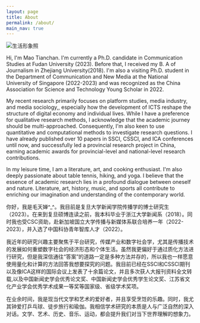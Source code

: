 ```yaml
---
layout: page
title: About
permalink: /about/
main_nav: true
---
```

![生活形象照](https://github.com/maotianchan/maotianchan.github.io/assets/151717333/a1cd09e2-490d-4870-a59b-bb4c7b25acf5)



Hi, I'm Mao Tianchan. I'm currently a Ph.D. candidate in Communication Studies at Fudan University (2023). Before that, I received my B. A of Journalism in Zhejiang University(2018). I'm also a visiting Ph.D. student in the Department of Communication and New Media at the National University of Singapore (2022-2023) and was recognized as the China Association for Science and Technology Young Scholar in 2022.

My recent research primarily focuses on platform studies, media industry, and media sociology,, especially how the development of ICTS reshape the structure of digital economy and individual lives. While I have a preference for qualitative research methods, I acknowledge that the academic journey should be multi-approached. Consequently, I'm also keen to use quantitative and computational methods to investigate research questions. I have  already published over 10 papers in SSCI, CSSCI, and ICA conferences until now, and successfully led a provincial research project in China, earning academic awards for  provincial-level and national-level research contributions.

In my leisure time, I am a literature, art, and cooking enthusiast. I'm also deeply passionate about table tennis, hiking, and yoga. I believe that the essence of academic research lies in a profound dialogue between oneself and nature. Literature, art, history, music, and sports all contribute to enriching our imagination and understanding of the contemporary world.
 
你好，我是毛天婵^_^。我目前是复旦大学新闻学院传播学的博士研究生（2023）。在来到复旦硕博连读之前，我本科毕业于浙江大学新闻系（2018）。同时我也受CSC资助，赴新加坡国立大学传播与新媒体系联合培养一年（2022-2023），并入选了中国科协青年智库人才（2022）。

我近年的研究兴趣主要聚焦于平台研究，传媒产业和数字社会学，尤其是传播技术的发展如何重塑数字社会的经济形态和个体生活。虽然我更偏好于通过质化方法进行研究，但是我深信通往“答案”的道路一定是多种方法并存的，所以我也一样愿意使用量化和计算的方法回答我想要探究的问题。我目前已经在SSCI和CSSCI期刊以及像ICA这样的国际会议上发表了十余篇论文，并且多次获人大报刊资料全文转载,以及中国新闻史学会优秀论文奖、中国新闻史学会优秀学生论文奖、江苏省文化产业学会优秀学术成果一等奖等国家级、省级学术奖项。

在业余时间，我是现当代文学和艺术的爱好者，并且享受烹饪的乐趣。同时，我尤其钟爱打乒乓球、徒步旅行和瑜伽。我相信学术研究的本质是人与广泛自然的深入对话。文学、艺术、历史、音乐、运动，都会提升我们对当下世界理解的想象力。



[centrarium]: https://github.com/bencentra/centrarium
[bencentra]: http://bencentra.com
[jekyll]: https://github.com/jekyll/jekyll

